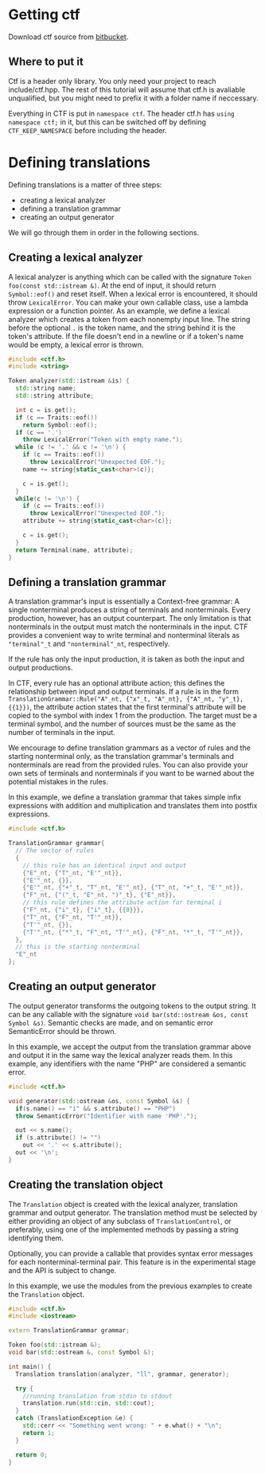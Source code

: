 # Getting ctf

Download ctf source from [bitbucket](https://bitbucket.org/RadekVit/ctf/src).

## Where to put it

Ctf is a header only library. You only need your project to reach include/ctf.hpp.
The rest of this tutorial will assume that ctf.h is avaliable unqualified, but you might need to prefix it with a folder name if neccessary.

Everything in CTF is put in `namespace ctf`. The header ctf.h has `using namespace ctf;` in it, but this can be switched off by defining `CTF_KEEP_NAMESPACE` before including the header.

# Defining translations

Defining translations is a matter of three steps:
 * creating a lexical analyzer
 * defining a translation grammar
 * creating an output generator

We will go through them in order in the following sections.

## Creating a lexical analyzer

A lexical analyzer is anything which can be called with the signature `Token foo(const std::istream &)`. At the end of input, it should return `Symbol::eof()` and reset itself. When a lexical error is encountered, it should throw `LexicalError`.
You can make your own callable class, use a lambda expression or a function pointer. As an example, we define a lexical analyzer which creates a token from each nonempty input line. The string before the optional `.` is the token name, and the string behind it is the token's attribute. If the file doesn't end in a newline or if a token's name would be empty, a lexical error is thrown.

```c++
#include <ctf.h>
#include <string>

Token analyzer(std::istream &is) {
  std::string name;
  std::string attribute;

  int c = is.get();
  if (c == Traits::eof())
    return Symbol::eof();
  if (c == '.')
    throw LexicalError("Token with empty name.");
  while (c != '.' && c != '\n') {
    if (c == Traits::eof())
      throw LexicalError("Unexpected EOF.");
	name += string{static_cast<char>(c)};

	c = is.get();
  }
  while(c != '\n') {
    if (c == Traits::eof())
      throw LexicalError("Unexpected EOF.");
    attribute += string{static_cast<char>(c)};

    c = is.get();
  }
  return Terminal(name, attribute);
}
```

## Defining a translation grammar

A translation grammar's input is essentially a Context-free grammar: A single nonterminal produces a string of terminals and nonterminals. Every production, however, has an output counterpart. The only limitation is that nonterminals in the output must match the nonterminals in the input. CTF provides a convenient way to write terminal and nonterminal literals as `"terminal"_t` and `"nonterminal"_nt`, respectively.


If the rule has only the input production, it is taken as both the input and output productions.

In CTF, every rule has an optional attribute action; this defines the relationship between input and output terminals. If a rule is in the form `TranslationGrammar::Rule("A"_nt, {"x"_t, "A"_nt}, {"A"_nt, "y"_t}, {{1}})`, the attribute action states that the first terminal's attribute will be copied to the symbol with index 1 from the production. The target must be a terminal symbol, and the number of sources must be the same as the number of terminals in the input.

We encourage to define translation grammars as a vector of rules and the starting nonterminal only, as the translation grammar's terminals and nonterminals are read from the provided rules. You can also provide your own sets of terminals and nonterminals if you want to be warned about the potential mistakes in the rules.

In this example, we define a translation grammar that takes simple infix expressions with addition and multiplication and translates them into postfix expressions.

```c++
#include <ctf.h>

TranslationGrammar grammar{
  // The vector of rules
  {
	// this rule has an identical input and output
    {"E"_nt, {"T"_nt, "E'"_nt}},
    {"E'"_nt, {}},
    {"E'"_nt, {"+"_t, "T"_nt, "E'"_nt}, {"T"_nt, "+"_t, "E'"_nt}},
    {"F"_nt, {"("_t, "E"_nt, ")"_t}, {"E"_nt}},
	// this rule defines the attribute action for terminal i
    {"F"_nt, {"i"_t}, {"i"_t}, {{0}}},
    {"T"_nt, {"F"_nt, "T'"_nt}},
    {"T'"_nt, {}},
    {"T'"_nt, {"*"_t, "F"_nt, "T'"_nt}, {"F"_nt, "*"_t, "T'"_nt}},
  },
  // this is the starting nonterminal
  "E"_nt
};
```

## Creating an output generator

The output generator transforms the outgoing tokens to the output string. It can be any callable with the signature `void bar(std::ostream &os, const Symbol &s)`. Semantic checks are made, and on semantic error SemanticError should be thrown.

In this example, we accept the output from the translation grammar above and output it in the same way the lexical analyzer reads them. In this example, any identifiers with the name "PHP" are considered a semantic error.

```c++
#include <ctf.h>

void generator(std::ostream &os, const Symbol &s) {
  if(s.name() == "i" && s.attribute() == "PHP")
  throw SemanticError("Identifier with name 'PHP'.");

  out << s.name();
  if (s.attribute() != "")
    out << '.' << s.attribute();
  out << '\n';
}
```

## Creating the translation object

The `Translation` object is created with the lexical analyzer, translation grammar and output generator. The translation method must be selected by either providing an object of any subclass of `TranslationControl`, or preferably, using one of the implemented methods by passing a string identifying them.

Optionally, you can provide a callable that provides syntax error messages for each nonterminal-terminal pair. This feature is in the experimental stage and the API is subject to change.

In this example, we use the modules from the previous examples to create the `Translation` object.

```c++
#include <ctf.h>
#include <iostream>

extern TranslationGrammar grammar;

Token foo(std::istream &);
void bar(std::ostream &, const Symbol &);

int main() {
  Translation translation(analyzer, "ll", grammar, generator);

  try {
    //running translation from stdin to stdout
    translation.run(std::cin, std::cout);
  }
  catch (TranslationException &e) {
    std::cerr << "Something went wrong: " + e.what() + "\n";
	return 1;
  }

  return 0;
}
```
